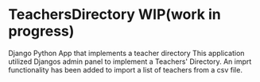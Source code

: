 # TeachersDirectory WIP(work in progress)
Django Python App that implements a teacher directory
This application utilized Djangos admin panel to implement a Teachers' Directory. An imprt functionality has been added to import a list of teachers from a csv file.
